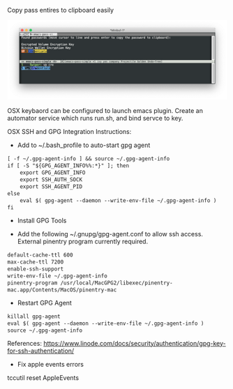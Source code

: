 Copy pass entires to clipboard easily

![screenshot](screenshot.png)

OSX keybaord can be configured to launch emacs plugin. Create an automator service which runs run.sh, and bind servce to key.


OSX SSH and GPG Integration Instructions:

- Add to ~/.bash_profile to auto-start gpg agent
```
[ -f ~/.gpg-agent-info ] && source ~/.gpg-agent-info
if [ -S "${GPG_AGENT_INFO%%:*}" ]; then
    export GPG_AGENT_INFO
    export SSH_AUTH_SOCK
    export SSH_AGENT_PID
else
    eval $( gpg-agent --daemon --write-env-file ~/.gpg-agent-info )
fi
```

- Install GPG Tools 

- Add the following ~/.gnupg/gpg-agent.conf to allow ssh access. External pinentry program currently required.

```
default-cache-ttl 600
max-cache-ttl 7200
enable-ssh-support
write-env-file ~/.gpg-agent-info
pinentry-program /usr/local/MacGPG2/libexec/pinentry-mac.app/Contents/MacOS/pinentry-mac
```


- Restart GPG Agent

```
killall gpg-agent
eval $( gpg-agent --daemon --write-env-file ~/.gpg-agent-info )
source ~/.gpg-agent-info
```

References: https://www.linode.com/docs/security/authentication/gpg-key-for-ssh-authentication/ 


- Fix apple events errors

tccutil reset AppleEvents
